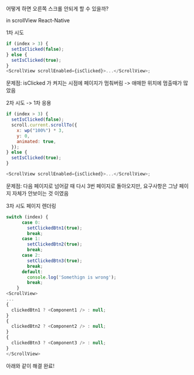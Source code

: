 어떻게 하면 오른쪽 스크롤 안되게 할 수 있을까?

in scrollView React-Native

1차 시도

```javascript
if (index > 3) {
  setIsClicked(false);
} else {
  setIsClicked(true);
}
<ScrollView scrollEnabled={isClicked}>...</ScrollView>;
```

문제점: isClicked 가 켜지는 시점에 페이지가 멈춰버림
-> 애매한 위치에 멈출때가 많았음

2차 시도
-> 1차 응용

```javascript
if (index > 3) {
  setIsClicked(false);
  scroll.current.scrollTo({
    x: wp("100%") * 3,
    y: 0,
    animated: true,
  });
} else {
  setIsClicked(true);
}

<ScrollView scrollEnabled={isClicked}>...</ScrollView>;
```

문제점: 다음 페이지로 넘어갈 때 다시 3번 페이지로 돌아오지만, 요구사항은 그냥 페이지 자체가 안보이는 것 이였음

3차 시도
페이지 렌더링

```javascript
switch (index) {
      case 0:
        setClickedBtn1(true);
        break;
      case 1:
        setClickedBtn2(true);
        break;
      case 2:
        setClickedBtn3(true);
        break;
      default:
        console.log('Somethign is wrong');
        break;
    }
<ScrollView>
...
{
  clickedBtn1 ? <Component1 /> : null;
}
{
  clickedBtn2 ? <Component2 /> : null;
}
{
  clickedBtn3 ? <Component3 /> : null;
}
</ScrollView>
```

아래와 같이 해결 완료!
